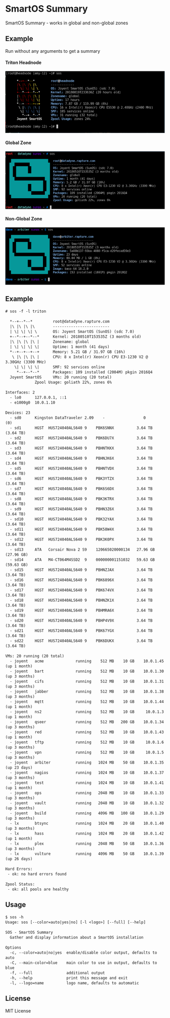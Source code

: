 SmartOS Summary
===============

SmartOS Summary - works in global and non-global zones

Example
-------

Run without any arguments to get a summary

#### Triton Headnode

![screenshot-headnode](/screenshots/headnode.png)

#### Global Zone

![screenshot-global-zone](/screenshots/global-zone.png)

#### Non-Global Zone

![screenshot-zone](/screenshots/zone.png)

Example
-------

    # sos -f -l triton

	  *--+--*--*         root@datadyne.rapture.com
	  |\ |\ |\ |\        -------------------------
	  | \| \| \| \       OS: Joyent SmartOS (SunOS) (sdc 7.0)
	  +--*--+--*--*      Kernel: 20180510T153535Z (3 months old)
	  |\ |\ |\ |\ |      Zonename: global
	  | \| \| \| \|      Uptime: 1 month (41 days)
	  *--+--+--+--+      Memory: 5.21 GB / 31.97 GB (16%)
	   \ |\ |\ |\ |      CPU: 8 x Intel(r) Xeon(r) CPU E3-1230 V2 @ 3.30GHz (3300 MHz)
	    \| \| \| \|      SMF: 92 services online
	     *--+--*--*      Packages: 109 installed (2004M) pkgin 2016Q4
	  Joyent SmartOS     VMs: 20 running (20 total)
			     Zpool Usage: goliath 22%, zones 6%

    Interfaces: 2
      - lo0      127.0.0.1, ::1
      - e1000g0  10.0.1.10

    Devices: 23
      - sd0      Kingston DataTraveler 2.09    -                 0          (0)
      - sd1      HGST  HUS724040ALS640 9    PBK6SNNX          3.64 TB    (3.64 TB)
      - sd2      HGST  HUS724040ALS640 9    PBK6DU7X          3.64 TB    (3.64 TB)
      - sd3      HGST  HUS724040ALS640 9    PBHNTKKX          3.64 TB    (3.64 TB)
      - sd4      HGST  HUS724040ALS640 9    PBHNJK6X          3.64 TB    (3.64 TB)
      - sd5      HGST  HUS724040ALS640 9    PBHNTVDX          3.64 TB    (3.64 TB)
      - sd6      HGST  HUS724040ALS640 9    PBK3YTZX          3.64 TB    (3.64 TB)
      - sd7      HGST  HUS724040ALS640 9    PBK6S6DX          3.64 TB    (3.64 TB)
      - sd8      HGST  HUS724040ALS640 9    PBK3KTRX          3.64 TB    (3.64 TB)
      - sd9      HGST  HUS724040ALS640 9    PBHN3Z6X          3.64 TB    (3.64 TB)
      - sd10     HGST  HUS724040ALS640 9    PBK32YAX          3.64 TB    (3.64 TB)
      - sd11     HGST  HUS724040ALS640 9    PBK58W4X          3.64 TB    (3.64 TB)
      - sd12     HGST  HUS724040ALS640 9    PBK3K0PX          3.64 TB    (3.64 TB)
      - sd13     ATA   Corsair Nova 2 S9    120665020000134   27.96 GB   (27.96 GB)
      - sd14     ATA   M4-CT064M4SSD2  9    000000001151032   59.63 GB   (59.63 GB)
      - sd15     HGST  HUS724040ALS640 9    PBHNZJAX          3.64 TB    (3.64 TB)
      - sd16     HGST  HUS724040ALS640 9    PBK6896X          3.64 TB    (3.64 TB)
      - sd17     HGST  HUS724040ALS640 9    PBK674VX          3.64 TB    (3.64 TB)
      - sd18     HGST  HUS724040ALS640 9    PBHNZK1X          3.64 TB    (3.64 TB)
      - sd19     HGST  HUS724040ALS640 9    PBHMRA6X          3.64 TB    (3.64 TB)
      - sd20     HGST  HUS724040ALS640 9    PBHP4V9X          3.64 TB    (3.64 TB)
      - sd21     HGST  HUS724040ALS640 9    PBK67YGX          3.64 TB    (3.64 TB)
      - sd22     HGST  HUS724040ALS640 9    PBK6DUKX          3.64 TB    (3.64 TB)

    VMs: 20 running (20 total)
      - joyent   acme              running    512 MB    10 GB    10.0.1.45   (up 1 month)
      - joyent   bart              running    512 MB    10 GB    10.0.1.30   (up 3 months)
      - joyent   cifs              running    512 MB    10 GB    10.0.1.31   (up 3 months)
      - joyent   jabber            running    512 MB    10 GB    10.0.1.38   (up 3 months)
      - joyent   mqtt              running    512 MB    10 GB    10.0.1.44   (up 1 month)
      - joyent   ns2               running    512 MB    10 GB     10.0.1.3   (up 1 month)
      - joyent   qseer             running    512 MB   200 GB    10.0.1.34   (up 3 months)
      - joyent   red               running    512 MB    10 GB    10.0.1.43   (up 1 month)
      - joyent   tftp              running    512 MB    10 GB     10.0.1.6   (up 3 months)
      - joyent   vpn               running    512 MB    10 GB     10.0.1.5   (up 3 months)
      - joyent   arbiter           running   1024 MB    50 GB    10.0.1.35   (up 23 days)
      - joyent   nagios            running   1024 MB    10 GB    10.0.1.37   (up 3 months)
      - joyent   test              running   1024 MB    10 GB    10.0.1.41   (up 1 month)
      - joyent   ops               running   2048 MB    10 GB    10.0.1.33   (up 3 months)
      - joyent   vault             running   2048 MB    10 GB    10.0.1.32   (up 3 months)
      - joyent   build             running   4096 MB   100 GB    10.0.1.29   (up 3 months)
      - lx       btsync            running   1024 MB    20 GB    10.0.1.40   (up 3 months)
      - lx       hass              running   1024 MB    20 GB    10.0.1.42   (up 1 month)
      - lx       plex              running   2048 MB    50 GB    10.0.1.36   (up 3 months)
      - lx       vulture           running   4096 MB    50 GB    10.0.1.39   (up 26 days)

    Hard Errors:
     - ok: no hard errors found

    Zpool Status:
     - ok: all pools are healthy

Usage
-----

    $ sos -h
    Usage: sos [--color=auto|yes|no] [-l <logo>] [--full] [--help]

    SOS - SmartOS Summary
      Gather and display information about a SmartOS installation

    Options
      -c, --color=auto|no|yes  enable/disable color output, defaults to auto
      -C, --main-color=blue    main color to use in output, defaults to blue
      -f, --full               additional output
      -h, --help               print this message and exit
      -l, --logo=name          logo name, defaults to automatic

License
-------

MIT License
